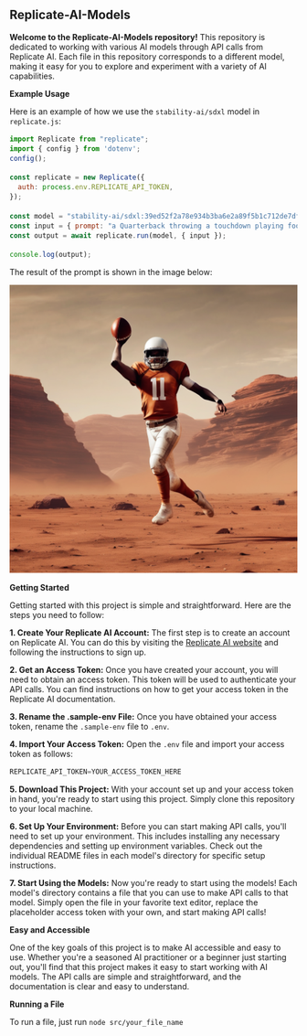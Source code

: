 ## Replicate-AI-Models

**Welcome to the Replicate-AI-Models repository!** This repository is dedicated to working with various AI models through API calls from Replicate AI. Each file in this repository corresponds to a different model, making it easy for you to explore and experiment with a variety of AI capabilities.

**Example Usage**

Here is an example of how we use the `stability-ai/sdxl` model in `replicate.js`:

```javascript
import Replicate from "replicate";
import { config } from 'dotenv';
config();

const replicate = new Replicate({
  auth: process.env.REPLICATE_API_TOKEN,
});

const model = "stability-ai/sdxl:39ed52f2a78e934b3ba6e2a89f5b1c712de7dfea535525255b1aa35c5565e08b";
const input = { prompt: "a Quarterback throwing a touchdown playing football on mars" };
const output = await replicate.run(model, { input });

console.log(output);
```

The result of the prompt is shown in the image below:

![Output Image](./assets/result1.png)

**Getting Started**

Getting started with this project is simple and straightforward. Here are the steps you need to follow:

**1. Create Your Replicate AI Account:** The first step is to create an account on Replicate AI. You can do this by visiting the [Replicate AI website](https://replicate.com/) and following the instructions to sign up.


**2. Get an Access Token:** Once you have created your account, you will need to obtain an access token. This token will be used to authenticate your API calls. You can find instructions on how to get your access token in the Replicate AI documentation.

**3. Rename the .sample-env File:** Once you have obtained your access token, rename the `.sample-env` file to `.env`.

**4. Import Your Access Token:** Open the `.env` file and import your access token as follows:

```javascript
REPLICATE_API_TOKEN=YOUR_ACCESS_TOKEN_HERE
```

**5. Download This Project:** With your account set up and your access token in hand, you're ready to start using this project. Simply clone this repository to your local machine.

**6. Set Up Your Environment:** Before you can start making API calls, you'll need to set up your environment. This includes installing any necessary dependencies and setting up environment variables. Check out the individual README files in each model's directory for specific setup instructions.

**7. Start Using the Models:** Now you're ready to start using the models! Each model's directory contains a file that you can use to make API calls to that model. Simply open the file in your favorite text editor, replace the placeholder access token with your own, and start making API calls!

**Easy and Accessible**

One of the key goals of this project is to make AI accessible and easy to use. Whether you're a seasoned AI practitioner or a beginner just starting out, you'll find that this project makes it easy to start working with AI models. The API calls are simple and straightforward, and the documentation is clear and easy to understand.

**Running a File**

To run a file, just run `node src/your_file_name`
